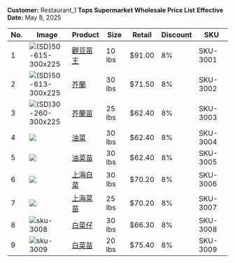 **Customer:** Restaurant_1
**Tops Supermarket Wholesale Price List**
**Effective Date:** May 8, 2025  

  
  
| No. | Image                                                                                       | Product                                                 | Size   | Retail  | Discount | SKU       |
| --- | ------------------------------------------------------------------------------------------- | ------------------------------------------------------- | ------ | ------- | -------- | --------- |
| 1   | <img src="https://afodltd.com/wp-content/uploads/2024/07/50-615-300x225.jpg" alt="(SD)50-615-300x225" style="max-width:100px; max-height:100px;" />          | [觀豆苗王](https://mckinwholesale.ca/products/sku-3001) | 10 lbs | $91.00  | 8%       | SKU-3001  |
| 2   | <img src="https://afodltd.com/wp-content/uploads/2024/07/50-613-300x225.jpg" alt="(SD)50-613-300x225" style="max-width:100px; max-height:100px;" />          | [芥蘭](https://mckinwholesale.ca/products/sku-3002)      | 30 lbs | $71.50  | 8%       | SKU-3002  |
| 3   | <img src="https://afodltd.com/wp-content/uploads/2019/03/30-260-300x225.jpg" alt="(SD)30-260-300x225" style="max-width:100px; max-height:100px;" />          | [芥蘭苗](https://mckinwholesale.ca/products/sku-3003)    | 25 lbs | $62.40  | 8%       | SKU-3003  |
| 4   | <img src="https://afodltd.com/wp-content/uploads/2019/02/10-21...height:100px;" />          | [油菜](https://mckinwholesale.ca/products/sku-3004)      | 30 lbs | $62.40  | 8%       | SKU-3004  |
| 5   | <img src="https://afodltd.com/wp-content/uploads/2020/08/50-47...height:100px;" />          | [油菜苗](https://mckinwholesale.ca/products/sku-3005)    | 30 lbs | $62.40  | 8%       | SKU-3005  |
| 6   | <img src="https://afodltd.com/wp-content/uploads/2019/03/30-26...height:100px;" />          | [上海白菜](https://mckinwholesale.ca/products/sku-3006)  | 30 lbs | $70.20  | 8%       | SKU-3006  |
| 7   | <img src="https://afodltd.com/wp-content/uploads/2019/04/20-08...height:100px;" />          | [上海菜苗](https://mckinwholesale.ca/products/sku-3007)  | 25 lbs | $70.20  | 8%       | SKU-3007  |
| 8   | <img src="https://cdn.yoursite.com/images/sku-3008.jpg" alt="sku-3008" style="max-height:100px;" /> | [白菜仔](https://mckinwholesale.ca/products/sku-3008)    | 30 lbs | $66.30  | 8%       | SKU-3008  |
| 9   | <img src="https://cdn.yoursite.com/images/sku-3009.jpg" alt="sku-3009" style="max-height:100px;" /> | [白菜苗](https://mckinwholesale.ca/products/sku-3009)    | 20 lbs | $75.40  | 8%       | SKU-3009  |
